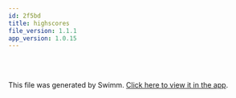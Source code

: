 ```yaml
---
id: 2f5bd
title: highscores
file_version: 1.1.1
app_version: 1.0.15
---
```


<br/>

<br/>

This file was generated by Swimm. [Click here to view it in the app](https://app.swimm.io/repos/Z2l0aHViJTNBJTNBdWUtZ2phcGktY29yZSUzQSUzQWZyZWV6ZXJuaWNr/docs/2f5bd).
